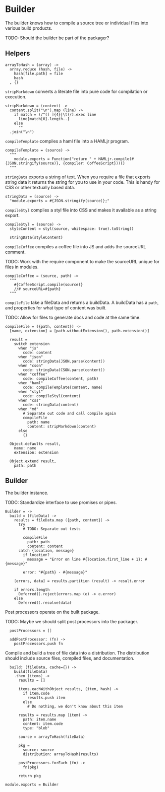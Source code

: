 Builder
=======

The builder knows how to compile a source tree or individual files into various
build products.

TODO: Should the builder be part of the packager?

Helpers
-------

    arrayToHash = (array) ->
      array.reduce (hash, file) ->
        hash[file.path] = file
        hash
      , {}

`stripMarkdown` converts a literate file into pure code for compilation or execution.

    stripMarkdown = (content) ->
      content.split("\n").map (line) ->
        if match = (/^([ ]{4}|\t)/).exec line
          line[match[0].length..]
        else
          ""
      .join("\n")

`compileTemplate` compiles a haml file into a HAMLjr program.

    compileTemplate = (source) ->
      """
        module.exports = Function("return " + HAMLjr.compile(#{JSON.stringify(source)}, {compiler: CoffeeScript}))()
      """

`stringData` exports a string of text. When you require a file that exports
string data it returns the string for you to use in your code. This is handy for
CSS or other textually based data.

    stringData = (source) ->
      "module.exports = #{JSON.stringify(source)};"

`compileStyl` compiles a styl file into CSS and makes it available as a string
export.

    compileStyl = (source) ->
      styleContent = styl(source, whitespace: true).toString()

      stringData(styleContent)

`compileCoffee` compiles a coffee file into JS and adds the sourceURL comment.

TODO: Work with the require component to make the sourceURL unique for files in
modules.

    compileCoffee = (source, path) ->
      """
        #{CoffeeScript.compile(source)}
        //# sourceURL=#{path}
      """

`compileFile` take a fileData and returns a buildData. A buildData has a `path`,
and properties for what type of content was built.

TODO: Allow for files to generate docs and code at the same time.

    compileFile = ({path, content}) ->
      [name, extension] = [path.withoutExtension(), path.extension()]

      result =
        switch extension
          when "js"
            code: content
          when "json"
            code: stringData(JSON.parse(content))
          when "cson"
            code: stringData(CSON.parse(content))
          when "coffee"
            code: compileCoffee(content, path)
          when "haml"
            code: compileTemplate(content, name)
          when "styl"
            code: compileStyl(content)
          when "css"
            code: stringData(content)
          when "md"
            # Separate out code and call compile again
            compileFile
              path: name
              content: stripMarkdown(content)
          else
            {}

      Object.defaults result,
        name: name
        extension: extension

      Object.extend result,
        path: path

Builder
-------

The builder instance.

TODO: Standardize interface to use promises or pipes.

    Builder = ->
      build = (fileData) ->
        results = fileData.map ({path, content}) ->
          try
            # TODO: Separate out tests

            compileFile
              path: path
              content: content
          catch {location, message}
            if location?
              message = "Error on line #{location.first_line + 1}: #{message}"

            error: "#{path} - #{message}"

        [errors, data] = results.partition (result) -> result.error

        if errors.length
          Deferred().reject(errors.map (e) -> e.error)
        else
          Deferred().resolve(data)

Post processors operate on the built package.

TODO: Maybe we should split post processors into the packager.

      postProcessors = []

      addPostProcessor: (fn) ->
        postProcessors.push fn

Compile and build a tree of file data into a distribution. The distribution should
include source files, compiled files, and documentation.

      build: (fileData, cache={}) ->
        build(fileData)
        .then (items) ->
          results = []

          items.eachWithObject results, (item, hash) ->
            if item.code
              results.push item
            else
              # Do nothing, we don't know about this item

          results = results.map (item) ->
            path: item.name
            content: item.code
            type: "blob"

          source = arrayToHash(fileData)

          pkg =
            source: source
            distribution: arrayToHash(results)

          postProcessors.forEach (fn) ->
            fn(pkg)

          return pkg

    module.exports = Builder
